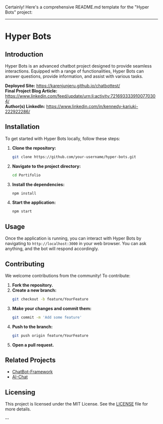 Certainly! Here's a comprehensive README.md template for the "Hyper Bots" project:

---

# Hyper Bots

## Introduction

Hyper Bots is an advanced chatbot project designed to provide seamless interactions. Equipped with a range of functionalities, Hyper Bots can answer questions, provide information, and assist with various tasks.

**Deployed Site:** https://karenjunjeru.github.io/chatbottest/  
**Final Project Blog Article:** https://www.linkedin.com/feed/update/urn:li:activity:7216933339100770304/  
**Author(s) LinkedIn:** https://www.linkedin.com/in/kennedy-kariuki-222922286/


## Installation

To get started with Hyper Bots locally, follow these steps:

1. **Clone the repository:**
    ```sh
    git clone https://github.com/your-username/hyper-bots.git
    ```
2. **Navigate to the project directory:**
    ```sh
    cd Portifolio
    ```
3. **Install the dependencies:**
    ```sh
    npm install
    ```
4. **Start the application:**
    ```sh
    npm start
    ```

## Usage

Once the application is running, you can interact with Hyper Bots by navigating to `http://localhost:3000` in your web browser. You can ask anything, and the bot will respond accordingly.

## Contributing

We welcome contributions from the community! To contribute:

1. **Fork the repository.**
2. **Create a new branch:**
    ```sh
    git checkout -b feature/YourFeature
    ```
3. **Make your changes and commit them:**
    ```sh
    git commit -m 'Add some feature'
    ```
4. **Push to the branch:**
    ```sh
    git push origin feature/YourFeature
    ```
5. **Open a pull request.**

## Related Projects

- [ChatBot-Framework](https://github.com/Kariuki11/chatbot-framework)
- [AI-Chat](https://github.com/Kariuki11/ai-chat)

## Licensing

This project is licensed under the MIT License. See the [LICENSE](LICENSE) file for more details.

--
